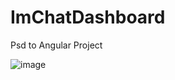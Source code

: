 # ImChatDashboard

Psd to Angular Project

![image](https://user-images.githubusercontent.com/58641475/94719112-62d58600-035b-11eb-833f-68423c954b07.png)
